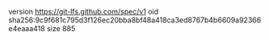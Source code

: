 version https://git-lfs.github.com/spec/v1
oid sha256:9c9f681c795d3f126ec20bba8bf48a418ca3ed8767b4b6609a92366e4eaaa418
size 885
